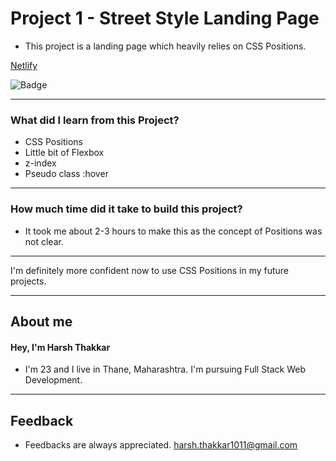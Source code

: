 # **Project 1 - Street Style Landing Page**

- This project is a landing page which heavily relies on CSS Positions. 

[Netlify](https://street-style-landing-page-harshthakkar1011.netlify.app/)

![Badge](https://img.shields.io/badge/Netlify-Link-green)

---

### **What did I learn from this Project?**

 - CSS Positions
 - Little bit of Flexbox
 - z-index
 - Pseudo class :hover

---

### **How much time did it take to build this project?**

- It took me about 2-3 hours to make this as the concept of Positions was not clear. 

---

I'm definitely more confident now to use CSS Positions in my future projects.

---

## **About me**

#### **Hey, I'm Harsh Thakkar**

- I'm 23 and I live in Thane, Maharashtra. I'm pursuing Full Stack Web Development.

---

## **Feedback**
- Feedbacks are always appreciated. harsh.thakkar1011@gmail.com